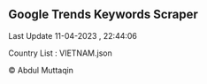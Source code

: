 

## Google Trends Keywords Scraper 
 
Last Update 11-04-2023 , 22:44:06

Country List :
VIETNAM.json



© Abdul Muttaqin 
